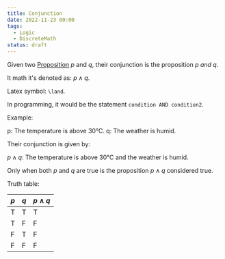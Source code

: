 ```yaml
---
title: Conjunction
date: 2022-11-23 00:00
tags:
  - Logic
  - DiscreteMath
status: draft
---
```


Given two [Proposition](proposition.md) $p$ and $q$, their conjunction is the proposition $p$ *and* $q$.

It math it's denoted as: $p \land q$.

Latex symbol: `\land`.

In programming, it would be the statement `condition AND condition2`.

Example:

p: The temperature is above 30℃.
q: The weather is humid.

Their conjunction is given by:

$p \land q$: The temperature is above 30℃ and the weather is humid.

Only when both $p$ and $q$ are true is the proposition $p \land q$ considered true.

Truth table:

| $p$ | $q$ | $p \land q$ |
| --- | --- | ----------- |
| T   | T   | T           |
| T   | F   | F           |
| F   | T   | F           |
| F   | F   | F           |
